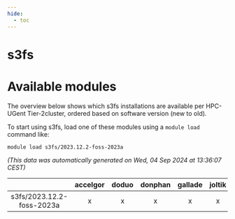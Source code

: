 ```yaml
---
hide:
  - toc
---
```


s3fs
====

# Available modules


The overview below shows which s3fs installations are available per HPC-UGent Tier-2cluster, ordered based on software version (new to old).

To start using s3fs, load one of these modules using a `module load` command like:

```shell
module load s3fs/2023.12.2-foss-2023a
```

*(This data was automatically generated on Wed, 04 Sep 2024 at 13:36:07 CEST)*  

| |accelgor|doduo|donphan|gallade|joltik|shinx|skitty|
| :---: | :---: | :---: | :---: | :---: | :---: | :---: | :---: |
|s3fs/2023.12.2-foss-2023a|x|x|x|x|x|-|x|
